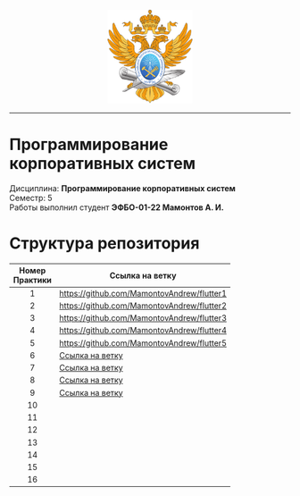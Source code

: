 <p align="center">
  <img src="images/MIREA_Gerb_Colour.svg" alt="Mirea_Gerb" width="30%"/>
</p>

___

# Программирование корпоративных систем
Дисциплина: **Программирование корпоративных систем** <br>
Семестр: 5 <br>
Работы выполнил студент **ЭФБО-01-22 Мамонтов А. И.** <br>

# Структура репозитория
| Номер<br>Практики | Ссылка на ветку |
|:---:|---|
| 1 | https://github.com/MamontovAndrew/flutter1 |
| 2 | https://github.com/MamontovAndrew/flutter2 |
| 3 | https://github.com/MamontovAndrew/flutter3 |
| 4 | https://github.com/MamontovAndrew/flutter4 |
| 5 | https://github.com/MamontovAndrew/flutter5 |
| 6 | [Ссылка на ветку](https://github.com/MamontovAndrew/flutter_tasks_6_next/tree/task6)|
| 7 | [Ссылка на ветку](https://github.com/MamontovAndrew/flutter_tasks_6_next/tree/task7)|
| 8 | [Ссылка на ветку](https://github.com/MamontovAndrew/flutter_tasks_6_next/tree/task8)|
| 9 | [Ссылка на ветку](https://github.com/MamontovAndrew/flutter_tasks_6_next/tree/task9)|
| 10 | |
| 11 | |
| 12 | |
| 13 | |
| 14 | |
| 15 | |
| 16 | |
